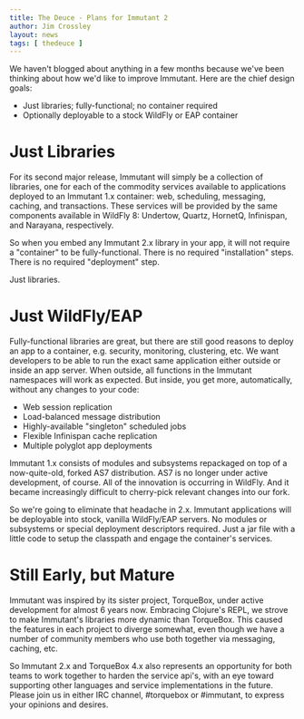 ```yaml
---
title: The Deuce - Plans for Immutant 2 
author: Jim Crossley
layout: news
tags: [ thedeuce ]
---
```


We haven't blogged about anything in a few months because we've been
thinking about how we'd like to improve Immutant. Here are the chief
design goals:

* Just libraries; fully-functional; no container required
* Optionally deployable to a stock WildFly or EAP container

# Just Libraries #

For its second major release, Immutant will simply be a collection of
libraries, one for each of the commodity services available to
applications deployed to an Immutant 1.x container: web, scheduling,
messaging, caching, and transactions. These services will be provided
by the same components available in WildFly 8: Undertow, Quartz,
HornetQ, Infinispan, and Narayana, respectively.

So when you embed any Immutant 2.x library in your app, it will not
require a "container" to be fully-functional. There is no required
"installation" steps. There is no required "deployment" step.

Just libraries.

# Just WildFly/EAP #

Fully-functional libraries are great, but there are still good reasons
to deploy an app to a container, e.g. security, monitoring,
clustering, etc. We want developers to be able to run the exact same
application either outside or inside an app server. When outside, all
functions in the Immutant namespaces will work as expected. But
inside, you get more, automatically, without any changes to your code:

* Web session replication
* Load-balanced message distribution
* Highly-available "singleton" scheduled jobs
* Flexible Infinispan cache replication
* Multiple polyglot app deployments

Immutant 1.x consists of modules and subsystems repackaged on top of a
now-quite-old, forked AS7 distribution. AS7 is no longer under active
development, of course. All of the innovation is occurring in WildFly.
And it became increasingly difficult to cherry-pick relevant changes
into our fork.

So we're going to eliminate that headache in 2.x. Immutant
applications will be deployable into stock, vanilla WildFly/EAP
servers. No modules or subsystems or special deployment descriptors
required. Just a jar file with a little code to setup the classpath
and engage the container's services.

# Still Early, but Mature #

Immutant was inspired by its sister project, TorqueBox, under active
development for almost 6 years now. Embracing Clojure's REPL, we
strove to make Immutant's libraries more dynamic than TorqueBox. This
caused the features in each project to diverge somewhat, even though
we have a number of community members who use both together via
messaging, caching, etc.

So Immutant 2.x and TorqueBox 4.x also represents an opportunity for
both teams to work together to harden the service api's, with an eye
toward supporting other languages and service implementations in the
future. Please join us in either IRC channel, #torquebox or #immutant,
to express your opinions and desires.
